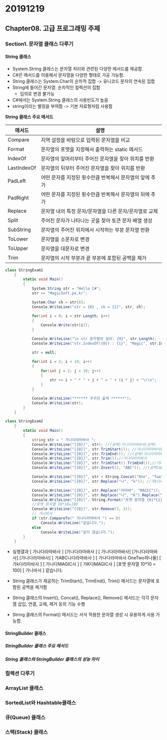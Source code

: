 # 20191219

## Chapter08. 고급 프로그래밍 주제

### Section1. 문자열 클래스 다루기
#### String 클래스

- System.String 클래스는 문자열 처리와 관련된 다양한 메서드를 제공함.
- C#은 메서드를 이용해서 문자열을 다양한 형태로 가공 가능함.
- String 클래스는 System.Char의 순차적 집합 -> 유니코드 문자의 연속된 집합
- String에 들어간 문자열: 순차적인 컬렉션의 집합
    - 임의로 변경 불가능
- C#에서는 System.String 클래스의 사용빈도가 높음
- string이라는 별칭을 부여함 -> 기본 자료형처럼 사용함

**String 클래스 주요 메서드**

| 메서드      | 설명                                                    |
| ----------- | ------------------------------------------------------- |
| Compare     | 지역 설정을 바탕으로 입력된 문자열을 비교               |
| Format      | 문자열의 포맷을 지정해서 출력하는 static 메서드         |
| IndexOf     | 문자열의 앞머리부터 주어진 문자열을 찾아 위치를 반환    |
| LastIndexOf | 문자열의 뒤부터 주어진 문자열을 찾아 위치를 반환        |
| PadLeft     | 어떤 문자를 지정된 횟수만큼 반복해서 문자열의 앞에 추가 |
| PadRight    | 어떤 문자를 지정된 횟수만큼 반복해서 문자열의 뒤에 추가 |
| Replace     | 문자열 내의 특정 문자/문자열을 다른 문자/문자열로 교체  |
| Split       | 주어진 문자가 나타나는 곳을 찾아 토큰 문자 배열 생성    |
| SubString   | 문자열의 주어진 위치에서 시작하는 부분 문자열 반환      |
| ToLower     | 문자열을 소문자로 변경                                  |
| ToUpper     | 문자열을 대문자로 변경                                  |
| Trim        | 문자열의 시작 부분과 끝 부분에 포함된 공백을 제거       |


```C#
class StringExam1
    {
        static void Main()
        {
            System.String str = "Hello C#";
            str += "MagicSoft.pe.kr";

            System.Char ch = str[0];
            Console.WriteLine("str = {0} , ch = {1}", str, ch);

            for(int i = 0; i < str.Length; i++)
            {
                Console.Write(str[i]);
            }

            Console.WriteLine("\n str 문자열의 길이: {0}", str.Length);
            Console.WriteLine("str.IndexOf({0}) : {1}", "Magic", str.IndexOf("Magic"));

            str = null;

            for(int i = 2; i < 10; i++)
            {
                for(int j = 2; j < 10; j++)
                {
                    str += i + " * " + j + " = " + (i * j) + "\r\n";
                }
            }

            Console.WriteLine("****** 구구단 출력 ******");
            Console.WriteLine(str);
        }
    }
```

```C#
class StringExam2
    {
        static void Main()
        {
            string str = " 가나다라마바사 ";
            Console.WriteLine("[{0}]", str); //(공백)가나다라마바사(공백)
            Console.WriteLine("[{0}]", str.TrimStart()); //가나다라마바사(공백)
            Console.WriteLine("[{0}]", str.TrimEnd()); //(공백)가나다라마바사
            Console.WriteLine("[{0}]", str.Trim());//가나다라마바사
            Console.WriteLine("[{0}]", str.TrimStart().TrimEnd());//가나다라마바사
            Console.WriteLine("[{0}]", str.Insert(2, "ABC")); //(공백)ABC가나다라마바사

            Console.WriteLine("[{0}]", str + String.Concat("One", "Two", "하나", "둘")); // 가나다라마바사 OneTwo하나둘
            Console.WriteLine("[{0}]", str.Replace("나", "k")); //가k다라마바사

            Console.WriteLine("[{0}]", str.Replace("라마바", "MAGIC")); //(공백)가나다MAGIC사(공백)
            Console.WriteLine("[{0}]", str.Replace("나", "K").Replace("라마바", "MAGIC")); //가K다MAGIC사
            Console.WriteLine("[{0}]", String.Format("포맷 문자열 {0}*{1} = {2}", 10, 10, 10 * 10));
            //포맷 문자열 10*10=100
            Console.WriteLine("[{0}]", str.Remove(3, 3));
            // 가나바사 
            if (str.CompareTo(" 가나다라마바사 ") == 0)
                Console.WriteLine("같습니다.");
            else
                Console.WriteLine("같지 않습니다.");
        }
    }
```

- 실행결과
[ 가나다라마바사 ]
[가나다라마바사 ]
[ 가나다라마바사]
[가나다라마바사]
[가나다라마바사]
[ 가ABC나다라마바사 ]
[ 가나다라마바사 OneTwo하나둘]
[ 가k다라마바사 ]
[ 가나다MAGIC사 ]
[ 가K다MAGIC사 ]
[포맷 문자열 10*10 = 100]
[ 가나바사 ]
같습니다.

- String 클래스가 제공하는 TrimStart(), TrimEnd(), Trim() 메서드는 문자열에 포함된 공백을 제거함
- String 클래스의 Insert(), Concat(), Replace(), Remove() 메서드는 각각 문자열 삽입, 연결, 교체, 제거 등의 기능 수행
- String 클래스의 Format() 메서드는 서식 적용한 문자열 생성 시 유용하게 사용 가능함.

#### StringBuilder 클래스

##### StringBuilder 클래스 주요 메서드
##### String 클래스와 StringBuilder 클래스의 성능 차이 

### 컬렉션 다루기


### ArrayList 클래스
### SortedList와 Hashtable클래스
### 큐(Queue) 클래스
### 스택(Stack) 클래스
